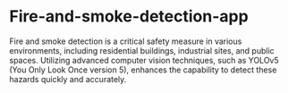 # Fire-and-smoke-detection-app
Fire and smoke detection is a critical safety measure in various environments, including residential buildings, industrial sites, and public spaces. Utilizing advanced computer vision techniques, such as YOLOv5 (You Only Look Once version 5), enhances the capability to detect these hazards quickly and accurately.
